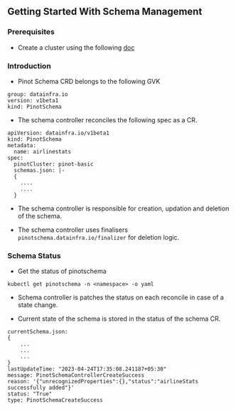 ## Getting Started With Schema Management

### Prerequisites
- Create a cluster using the following [doc](./getting_started_local.md)

### Introduction

- Pinot Schema CRD belongs to the following GVK
```
group: datainfra.io
version: v1beta1
kind: PinotSchema
```
- The schema controller reconciles the following spec as a CR.

```
apiVersion: datainfra.io/v1beta1
kind: PinotSchema
metadata:
  name: airlinestats
spec:
  pinotCluster: pinot-basic
  schemas.json: |-
  {
    ....
    ....
  }
```

- The schema controller is responsible for creation, updation and deletion of the schema.

- The schema controller uses finalisers ```pinotschema.datainfra.io/finalizer``` for deletion logic.

### Schema Status

- Get the status of pinotschema
```
kubectl get pinotschema -n <namespace> -o yaml
```

- Schema controller is patches the status on each reconcile in case of a state change.

- Current state of the schema is stored in the status of the schema CR.

```
currentSchema.json: 
{
    ...
    ...
    ...
}
lastUpdateTime: "2023-04-24T17:35:08.241187+05:30"
message: PinotSchemaControllerCreateSuccess
reason: '{"unrecognizedProperties":{},"status":"airlineStats successfully added"}'
status: "True"
type: PinotSchemaCreateSuccess
```

